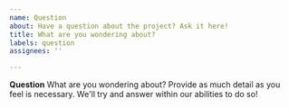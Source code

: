 ```yaml
---
name: Question
about: Have a question about the project? Ask it here!
title: What are you wondering about?
labels: question
assignees: ''

---
```

**Question**
What are you wondering about? Provide as much detail as you feel is necessary. We'll try and answer within our abilities to do so!
